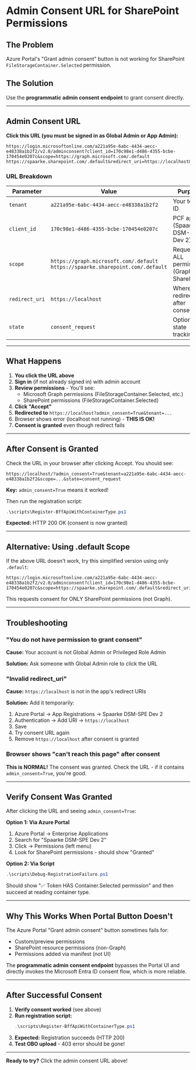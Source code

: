# Admin Consent URL for SharePoint Permissions

## The Problem

Azure Portal's "Grant admin consent" button is not working for SharePoint `FileStorageContainer.Selected` permission.

## The Solution

Use the **programmatic admin consent endpoint** to grant consent directly.

---

## Admin Consent URL

**Click this URL (you must be signed in as Global Admin or App Admin):**

```
https://login.microsoftonline.com/a221a95e-6abc-4434-aecc-e48338a1b2f2/v2.0/adminconsent?client_id=170c98e1-d486-4355-bcbe-170454e0207c&scope=https://graph.microsoft.com/.default https://spaarke.sharepoint.com/.default&redirect_uri=https://localhost&state=consent_request
```

### URL Breakdown

| Parameter | Value | Purpose |
|-----------|-------|---------|
| `tenant` | `a221a95e-6abc-4434-aecc-e48338a1b2f2` | Your tenant ID |
| `client_id` | `170c98e1-d486-4355-bcbe-170454e0207c` | PCF app (Spaarke DSM-SPE Dev 2) |
| `scope` | `https://graph.microsoft.com/.default https://spaarke.sharepoint.com/.default` | Request ALL permissions (Graph + SharePoint) |
| `redirect_uri` | `https://localhost` | Where to redirect after consent |
| `state` | `consent_request` | Optional state tracking |

---

## What Happens

1. **You click the URL above**
2. **Sign in** (if not already signed in) with admin account
3. **Review permissions** - You'll see:
   - Microsoft Graph permissions (FileStorageContainer.Selected, etc.)
   - SharePoint permissions (FileStorageContainer.Selected)
4. **Click "Accept"**
5. **Redirected to** `https://localhost?admin_consent=True&tenant=...`
6. Browser shows error (localhost not running) - **THIS IS OK!**
7. **Consent is granted** even though redirect fails

---

## After Consent is Granted

Check the URL in your browser after clicking Accept. You should see:

```
https://localhost/?admin_consent=True&tenant=a221a95e-6abc-4434-aecc-e48338a1b2f2&scope=...&state=consent_request
```

**Key:** `admin_consent=True` means it worked!

Then run the registration script:

```powershell
.\scripts\Register-BffApiWithContainerType.ps1
```

**Expected:** HTTP 200 OK (consent is now granted)

---

## Alternative: Using .default Scope

If the above URL doesn't work, try this simplified version using only `.default`:

```
https://login.microsoftonline.com/a221a95e-6abc-4434-aecc-e48338a1b2f2/v2.0/adminconsent?client_id=170c98e1-d486-4355-bcbe-170454e0207c&scope=https://spaarke.sharepoint.com/.default&redirect_uri=https://localhost
```

This requests consent for ONLY SharePoint permissions (not Graph).

---

## Troubleshooting

### "You do not have permission to grant consent"

**Cause:** Your account is not Global Admin or Privileged Role Admin

**Solution:** Ask someone with Global Admin role to click the URL

### "Invalid redirect_uri"

**Cause:** `https://localhost` is not in the app's redirect URIs

**Solution:** Add it temporarily:
1. Azure Portal → App Registrations → Spaarke DSM-SPE Dev 2
2. Authentication → Add URI → `https://localhost`
3. Save
4. Try consent URL again
5. Remove `https://localhost` after consent is granted

### Browser shows "can't reach this page" after consent

**This is NORMAL!** The consent was granted. Check the URL - if it contains `admin_consent=True`, you're good.

---

## Verify Consent Was Granted

After clicking the URL and seeing `admin_consent=True`:

**Option 1: Via Azure Portal**
1. Azure Portal → Enterprise Applications
2. Search for "Spaarke DSM-SPE Dev 2"
3. Click → Permissions (left menu)
4. Look for SharePoint permissions - should show "Granted"

**Option 2: Via Script**
```powershell
.\scripts\Debug-RegistrationFailure.ps1
```

Should show "✅ Token HAS Container.Selected permission" and then succeed at reading container type.

---

## Why This Works When Portal Button Doesn't

The Azure Portal "Grant admin consent" button sometimes fails for:
- Custom/preview permissions
- SharePoint resource permissions (non-Graph)
- Permissions added via manifest (not UI)

The **programmatic admin consent endpoint** bypasses the Portal UI and directly invokes the Microsoft Entra ID consent flow, which is more reliable.

---

## After Successful Consent

1. **Verify consent worked** (see above)
2. **Run registration script:**
   ```powershell
   .\scripts\Register-BffApiWithContainerType.ps1
   ```
3. **Expected:** Registration succeeds (HTTP 200)
4. **Test OBO upload** - 403 error should be gone!

---

**Ready to try?** Click the admin consent URL above!
